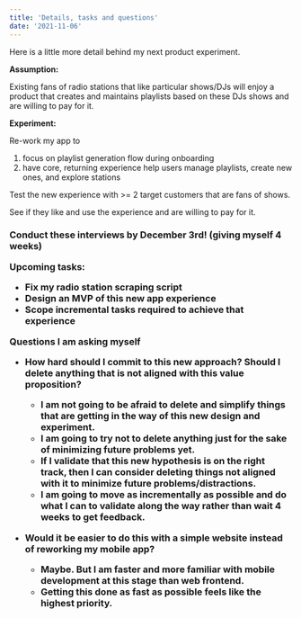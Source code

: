 ```yaml
---
title: 'Details, tasks and questions'
date: '2021-11-06'
---
```


Here is a little more detail behind my next product experiment.

<strong>Assumption:</strong> 

Existing fans of radio stations that like particular shows/DJs will enjoy a product that creates and maintains playlists based on these DJs shows and are willing to pay for it.

<strong>Experiment: </strong>

Re-work my app to 
  1. focus on playlist generation flow during onboarding
  2. have core, returning experience help users manage playlists, create new ones, and explore stations

Test the new experience with >= 2 target customers that are fans of shows.

See if they like and use the experience and are willing to pay for it.

<h3>Conduct these interviews by December 3rd! (giving myself 4 weeks)

<strong>Upcoming tasks: </strong>
  * Fix my radio station scraping script
  * Design an MVP of this new app experience
  * Scope incremental tasks required to achieve that experience

<strong>Questions I am asking myself</strong>
  * How hard should I commit to this new approach? Should I delete anything that is not aligned with this value proposition?
    * I am not going to be afraid to delete and simplify things that are getting in the way of this new design and experiment.
    * I am going to try not to delete anything just for the sake of minimizing future problems yet. 
    * If I validate that this new hypothesis is on the right track, then I can consider deleting things not aligned with it to minimize future problems/distractions.
    * I am going to move as incrementally as possible and do what I can to validate along the way rather than wait 4 weeks to get feedback.
  
  * Would it be easier to do this with a simple website instead of reworking my mobile app?
    * Maybe. But I am faster and more familiar with mobile development at this stage than web frontend. 
    * Getting this done as fast as possible feels like the highest priority.

    